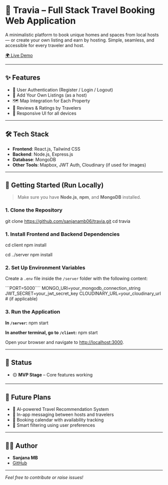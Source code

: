 # 🧳 Travia – Full Stack Travel Booking Web Application

A minimalistic platform to book unique homes and spaces from local hosts — or create your own listing and earn by hosting. Simple, seamless, and accessible for every traveler and host.

[🌍 Live Demo](https://travia-408o.onrender.com/listings)

---

## ✨ Features

- 🔐 User Authentication (Register / Login / Logout)
- 🏡 Add Your Own Listings (as a host)
- 🗺️ Map Integration for Each Property
- 📝 Reviews & Ratings by Travelers
- 📱 Responsive UI for all devices

---

## 🛠️ Tech Stack

- **Frontend**: React.js, Tailwind CSS  
- **Backend**: Node.js, Express.js  
- **Database**: MongoDB  
- **Other Tools**: Mapbox, JWT Auth, Cloudinary (if used for images)

---

## 🚀 Getting Started (Run Locally)

> Make sure you have **Node.js**, **npm**, and **MongoDB** installed.

### 1. Clone the Repository
git clone https://github.com/sanjanamb06/travia.git
cd travia

### 1. Install Frontend and Backend Dependencies

cd client
npm install

cd ../server
npm install

### 2. Set Up Environment Variables

Create a `.env` file inside the `/server` folder with the following content:

```PORT=5000````
MONGO_URI=your_mongodb_connection_string
JWT_SECRET=your_jwt_secret_key
CLOUDINARY_URL=your_cloudinary_url # (if applicable)

### 3. Run the Application

**In `/server`:**
npm start

**In another terminal, go to `/client`:**
npm start

Open your browser and navigate to [http://localhost:3000](http://localhost:3000).

---

## 📌 Status

- 🟡 **MVP Stage** – Core features working

---

## 🧠 Future Plans

- 🤖 AI-powered Travel Recommendation System  
- 💬 In-app messaging between hosts and travelers  
- 📆 Booking calendar with availability tracking  
- 📍 Smart filtering using user preferences  

---

## 🙋‍♀️ Author

- **Sanjana MB**
- [GitHub](https://github.com/your-github-username) <!-- Replace with your GitHub profile link -->

---

*Feel free to contribute or raise issues!*

